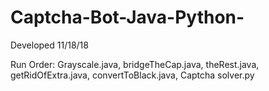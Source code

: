 # Captcha-Bot-Java-Python-
Developed 11/18/18

Run Order: Grayscale.java, bridgeTheCap.java, theRest.java, getRidOfExtra.java, convertToBlack.java, Captcha solver.py
